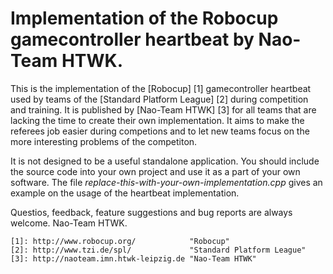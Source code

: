 Implementation of the Robocup gamecontroller heartbeat by Nao-Team HTWK. 
========================================================================

This is the implementation of the [Robocup] [1] gamecontroller heartbeat used by teams of the [Standard Platform League] [2] during competition and training. It is published by [Nao-Team HTWK] [3] for all teams that are lacking the time to create their own implementation. It aims to make the referees job easier during competions and to let new teams focus on the more interesting problems of the competiton.

It is not designed to be a useful standalone application. You should include the source code into your own project and use it as a part of your own software. The file *replace-this-with-your-own-implementation.cpp* gives an example on the usage of the heartbeat implementation.

Questios, feedback, feature suggestions and bug reports are always welcome. Nao-Team HTWK.

	[1]: http://www.robocup.org/            "Robocup"
	[2]: http://www.tzi.de/spl/             "Standard Platform League"
	[3]: http://naoteam.imn.htwk-leipzig.de "Nao-Team HTWK"
